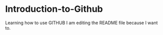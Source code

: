 # Introduction-to-Github
Learning how to use GITHUB
I am editing the README file because I want to.
